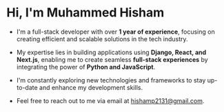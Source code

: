 # Hi, I'm Muhammed Hisham

- I'm a full-stack developer with over **1 year of experience**, focusing on creating efficient and scalable solutions in the tech industry.
- My expertise lies in building applications using **Django, React, and Next.js**, enabling me to create seamless **full-stack experiences** by integrating the power of **Python and JavaScript**.
- I'm constantly exploring new technologies and frameworks to stay up-to-date and enhance my development skills.

- Feel free to reach out to me via email at hishamp2131@gmail.com.
